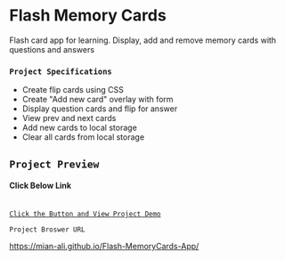 # Flash Memory Cards

Flash card app for learning. Display, add and remove memory cards with questions and answers

### `Project Specifications`

- Create flip cards using CSS
- Create "Add new card" overlay with form
- Display question cards and flip for answer
- View prev and next cards
- Add new cards to local storage
- Clear all cards from local storage

## `Project Preview` 

#### Click Below Link <br><br>
[`Click the Button and View Project Demo`](https://mian-ali.github.io/Flash-MemoryCards-App/) <br>


`Project Broswer URL`

https://mian-ali.github.io/Flash-MemoryCards-App/
